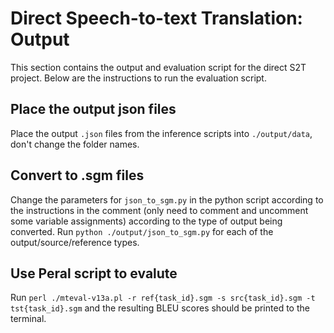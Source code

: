 # Direct Speech-to-text Translation: Output
This section contains the output and evaluation script for the direct S2T project.
Below are the instructions to run the evaluation script.

## Place the output json files
Place the output `.json` files from the inference scripts into `./output/data`, don't change the folder names.

## Convert to .sgm files
Change the parameters for `json_to_sgm.py` in the python script according to the instructions in the comment (only need to comment and uncomment some variable assignments) according to the type of output being converted.
Run `python ./output/json_to_sgm.py` for each of the output/source/reference types.

## Use Peral script to evalute
Run `perl ./mteval-v13a.pl -r ref{task_id}.sgm -s src{task_id}.sgm -t tst{task_id}.sgm`
and the resulting BLEU scores should be printed to the terminal.